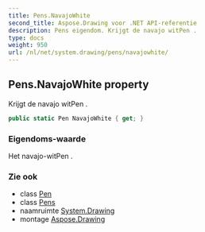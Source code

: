 ```yaml
---
title: Pens.NavajoWhite
second_title: Aspose.Drawing voor .NET API-referentie
description: Pens eigendom. Krijgt de navajo witPen .
type: docs
weight: 950
url: /nl/net/system.drawing/pens/navajowhite/
---
```

## Pens.NavajoWhite property

Krijgt de navajo witPen .

```csharp
public static Pen NavajoWhite { get; }
```

### Eigendoms-waarde

Het navajo-witPen .

### Zie ook

* class [Pen](../../pen/)
* class [Pens](../)
* naamruimte [System.Drawing](../../pens/)
* montage [Aspose.Drawing](../../../)


